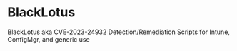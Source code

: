 # BlackLotus

BlackLotus aka CVE-2023-24932 Detection/Remediation Scripts for Intune, ConfigMgr, and generic use
